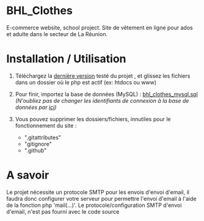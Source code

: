 # BHL_Clothes
E-commerce website, school project. Site de vêtement en ligne pour ados et adulte dans le secteur de La Réunion.

# Installation / Utilisation 

1) Téléchargez la  [dernière version](https://github.com/quentinhorg/BHL_Clothes/releases/latest) testé du projet , et glissez les fichiers dans un dossier où le php est actif (ex: htdocs ou www)
    
2) Pour finir, importez la base de données (MySQL) : 
[bhl_clothes_mysql.sql](https://github.com/quentinhoareau/BHL_Clothes/blob/master/private/bhl_clothes_mysql.sql)
_(N'oubliez pas de changer les identifiants de connexion à la base de données par [ici](https://github.com/quentinhoareau/BHL_Clothes/blob/ec3706c4cda75250fe356e34177baf10b848e058/Modele/DataBase.php#L11-L14))_

3) Vous pouvez supprimer les dossiers/fichiers, innutiles pour le fonctionnement du site : 
    - ".gitattributes"
    - "gitignore"
    - ".github"
    
# A savoir
Le projet nécessite un protocole SMTP pour les envois d'envoi d'email, il faudra donc configurer votre serveur pour permettre l'envoi d'email à l'aide de la fonction php 'mail(...)'.
Le protocole/configuration SMTP d'envoi d'email, n'est pas fourni avec le code source
